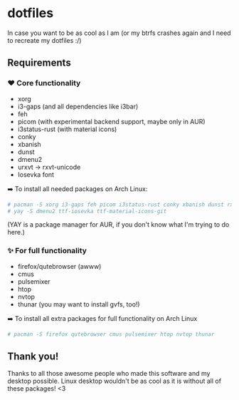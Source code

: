 # dotfiles
In case you want to be as cool as I am (or my btrfs crashes again and I need to recreate my dotfiles :/)


## Requirements
### ❤️ Core functionality
- xorg
- i3-gaps (and all dependencies like i3bar)
- feh
- picom (with experimental backend support, maybe only in AUR)
- i3status-rust (with material icons)
- conky
- xbanish
- dunst
- dmenu2
- urxvt -> rxvt-unicode
- Iosevka font

➡️ To install all needed packages on Arch Linux:
```bash
# pacman -S xorg i3-gaps feh picom i3status-rust conky xbanish dunst rxvt-unicode
# yay -S dmenu2 ttf-iosevka ttf-material-icons-git
```
(YAY is a package manager for AUR, if you don't know what I'm trying to do here.)

### ✨ For full functionality
- firefox/qutebrowser (awww)
- cmus
- pulsemixer
- htop
- nvtop
- thunar (you may want to install gvfs, too!)

➡️ To install all extra packages for full functionality on Arch Linux
```bash
# pacman -S firefox qutebrowser cmus pulsemixer htop nvtop thunar
```

## Thank you!
Thanks to all those awesome people who made this software and my desktop possible. Linux desktop wouldn't be as cool as it is without all of these packages! <3

